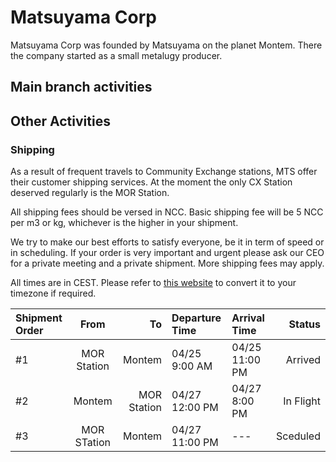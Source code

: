 # Matsuyama Corp

Matsuyama Corp was founded by Matsuyama on the planet Montem. There the company started as a small metalugy producer.

## Main branch activities

## Other Activities

### Shipping

As a result of frequent travels to Community Exchange stations, MTS offer their customer shipping services. At the moment the only CX Station deserved regularly is the MOR Station.

All shipping fees should be versed in NCC. Basic shipping fee will be 5 NCC per m3 or kg, whichever is the higher in your shipment.

We try to make our best efforts to satisfy everyone, be it in term of speed or in scheduling. If your order is very important and urgent please ask our CEO for a private meeting and a private shipment. More shipping fees may apply.

All times are in CEST. Please refer to [this website](https://time.is/en/CEST) to convert it to your timezone if required.


| Shipment Order | From          | To          | Departure Time | Arrival Time   | Status    |
|:-------------- |:-------------:| -----:      |:-------------- |:-------------- | ---------:|
| #1             | MOR Station   | Montem      | 04/25  9:00 AM | 04/25 11:00 PM | Arrived   |
| #2             | Montem        | MOR Station | 04/27 12:00 PM | 04/27  8:00 PM | In Flight |
| #3             | MOR STation   | Montem      | 04/27 11:00 PM | ---            | Sceduled  |